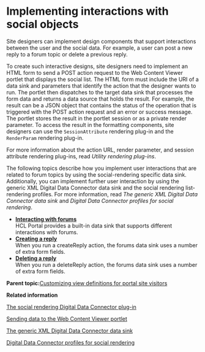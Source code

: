 # Implementing interactions with social objects 

Site designers can implement design components that support interactions between the user and the social data. For example, a user can post a new reply to a forum topic or delete a previous reply.

To create such interactive designs, site designers need to implement an HTML form to send a POST action request to the Web Content Viewer portlet that displays the social list. The HTML form must include the URI of a data sink and parameters that identify the action that the designer wants to run. The portlet then dispatches to the target data sink that processes the form data and returns a data source that holds the result. For example, the result can be a JSON object that contains the status of the operation that is triggered with the POST action request and an error or success message. The portlet stores the result in the portlet session or as a private render parameter. To access the result in the formatting components, site designers can use the `SessionAttribute` rendering plug-in and the `RenderParam` rendering plug-in.

For more information about the action URL, render parameter, and session attribute rendering plug-ins, read *Utility rendering plug-ins*.

The following topics describe how you implement user interactions that are related to forum topics by using the social-rendering specific data sink. Additionally, you can implement further user interaction by using the generic XML Digital Data Connector data sink and the social rendering list-rendering profiles. For more information, read *The generic XML Digital Data Connector data sink* and *Digital Data Connector profiles for social rendering*.

-   **[Interacting with forums ](../wcm/wcm_dev_intract_forum.md)**  
HCL Portal provides a built-in data sink that supports different interactions with forums.
-   **[Creating a reply ](../wcm/wcm_dev_intract_create_reply.md)**  
When you run a createReply action, the forums data sink uses a number of extra form fields.
-   **[Deleting a reply ](../wcm/wcm_dev_intract_delete_reply.md)**  
When you run a deleteReply action, the forums data sink uses a number of extra form fields.

**Parent topic:**[Customizing view definitions for portal site visitors ](../social/soc_rendr_shape_socl_list.md)

**Related information**  


[The social rendering Digital Data Connector plug-in ](../social/soc_rendr_bean_lst_prvdr.md)

[Sending data to the Web Content Viewer portlet ](../social/plrf_sendata2wcv.md)

[The generic XML Digital Data Connector data sink ](../social/plrf_use_gen_xml_ddc_datasink.md)

[Digital Data Connector profiles for social rendering ](../social/soc_rendr_lst_rndr_prfls.md)

